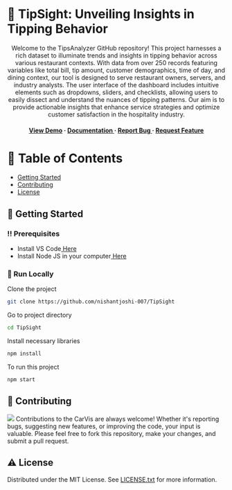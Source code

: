 # :star2: TipSight: Unveiling Insights in Tipping Behavior

<div align='center'>
<p>Welcome to the TipsAnalyzer GitHub repository! This project harnesses a rich dataset to illuminate trends and insights in tipping behavior across various restaurant contexts. With data from over 250 records featuring variables like total bill, tip amount, customer demographics, time of day, and dining context, our tool is designed to serve restaurant owners, servers, and industry analysts. The user interface of the dashboard includes intuitive elements such as dropdowns, sliders, and checklists, allowing users to easily dissect and understand the nuances of tipping patterns. Our aim is to provide actionable insights that enhance service strategies and optimize customer satisfaction in the hospitality industry.</p>
<h4> <a href=https://nishantjoshi-007.github.io/TipSight/>View Demo</a> <span> · </span> <a href="https://github.com/nishantjoshi-007/TipSight/blob/main/README.md"> Documentation </a> <span> · </span> <a href="https://github.com/nishantjoshi-007/TipSight/issues"> Report Bug </a> <span> · </span> <a href="https://github.com/nishantjoshi-007/TipSight/issues"> Request Feature </a> </h4>
</div>

# :notebook_with_decorative_cover: Table of Contents
- [Getting Started](#toolbox-getting-started)
- [Contributing](#wave-contributing)
- [License](#warning-license)


## :toolbox: Getting Started
### :bangbang: Prerequisites
- Install VS Code<a href="https://code.visualstudio.com/Download"> Here</a>
- Install Node JS in your computer<a href="https://nodejs.org/en/"> Here</a>


### :running: Run Locally
Clone the project
```bash
git clone https://github.com/nishantjoshi-007/TipSight
```
Go to project directory
```bash
cd TipSight
```
Install necessary libraries
```bash
npm install
```
To run this project
```bash
npm start
```


## :wave: Contributing
<img src="https://contrib.rocks/image?repo=Louis3797/awesome-readme-template" /> Contributions to the CarVis are always welcome! Whether it's reporting bugs, suggesting new features, or improving the code, your input is valuable. Please feel free to fork this repository, make your changes, and submit a pull request.

## :warning: License
Distributed under the MIT License. See <a href="https://github.com/nishantjoshi-007/CarVis/blob/main/LICENSE">LICENSE.txt</a> for more information.
